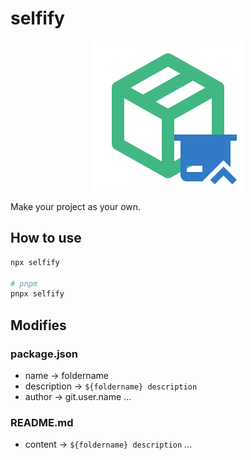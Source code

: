 # selfify

<p align="center">
  <a href="https://raw.githubusercontent.com/micaiguai/selfify/refs/heads/main/assets/icon.png">
    <img style="width: 240px;" src="https://raw.githubusercontent.com/micaiguai/selfify/refs/heads/main/assets/icon.png">
  </a>
</p>

Make your project as your own.

## How to use
```bash
npx selfify

# pnpm
pnpx selfify
```

## Modifies
### package.json
- name -> foldername
- description -> `${foldername} description`
- author -> git.user.name
...

### README.md
- content -> `${foldername} description`
...
